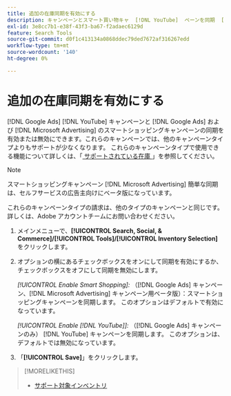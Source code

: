 ```yaml
---
title: 追加の在庫同期を有効にする
description: キャンペーンとスマート買い物キャ  [!DNL YouTube]  ペーンを同期  [!DNL Google Ads]  キャンペーンとスマート買い物キャ  [!DNL Microsoft Advertising]  ペーンを実行する方法を説明します。
exl-id: 3e8cc7b1-e38f-43f3-ba67-f2adaec6129d
feature: Search Tools
source-git-commit: d0f1c413134a0868ddec79ded7672af316267edd
workflow-type: tm+mt
source-wordcount: '140'
ht-degree: 0%

---
```


# 追加の在庫同期を有効にする

[!DNL Google Ads] [!DNL YouTube] キャンペーンと [!DNL Google Ads] および [!DNL Microsoft Advertising] のスマートショッピングキャンペーンの同期を有効または無効にできます。これらのキャンペーンでは、他のキャンペーンタイプよりもサポートが少なくなります。 これらのキャンペーンタイプで使用できる機能について詳しくは、「[ サポートされている在庫 ](/help/search-social-commerce/introduction/supported-inventory.md)」を参照してください。

>[!NOTE]
>
>スマートショッピングキャンペーン [!DNL Microsoft Advertising] 簡単な同期は、セルフサービスの広告主向けにベータ版になっています。

これらのキャンペーンタイプの請求は、他のタイプのキャンペーンと同じです。 詳しくは、Adobe アカウントチームにお問い合わせください。

1. メインメニューで、**[!UICONTROL Search, Social, & Commerce]/[!UICONTROL Tools]/[!UICONTROL Inventory Selection]** をクリックします。

1. オプションの横にあるチェックボックスをオンにして同期を有効にするか、チェックボックスをオフにして同期を無効にします。

   *[!UICONTROL Enable Smart Shopping]:* （[!DNL Google Ads] キャンペーン、[!DNL Microsoft Advertising] キャンペーン用ベータ版）：スマートショッピングキャンペーンを同期します。 このオプションはデフォルトで有効になっています。

   *[!UICONTROL Enable [!DNL YouTube]]:* （[!DNL Google Ads] キャンペーンのみ） [!DNL YouTube] キャンペーンを同期します。 このオプションは、デフォルトでは無効になっています。

1. 「**[!UICONTROL Save]**」をクリックします。

>[!MORELIKETHIS]
>
>* [ サポート対象インベントリ ](/help/search-social-commerce/introduction/supported-inventory.md)
